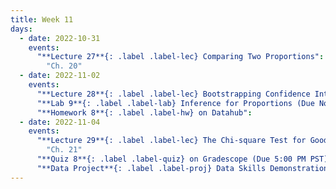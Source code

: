 ```yaml
---
title: Week 11
days:
  - date: 2022-10-31
    events:
      "**Lecture 27**{: .label .label-lec} Comparing Two Proportions":
        "Ch. 20"
  - date: 2022-11-02
    events:
      "**Lecture 28**{: .label .label-lec} Bootstrapping Confidence Intervals": 
      "**Lab 9**{: .label .label-lab} Inference for Proportions (Due November 4)":
      "**Homework 8**{: .label .label-hw} on Datahub":
  - date: 2022-11-04
    events:
      "**Lecture 29**{: .label .label-lec} The Chi-square Test for Goodness of Fit":
        "Ch. 21"
      "**Quiz 8**{: .label .label-quiz} on Gradescope (Due 5:00 PM PST))":
      "**Data Project**{: .label .label-proj} Data Skills Demonstration Part II (Due 5:00 PM PST)":
---
```

